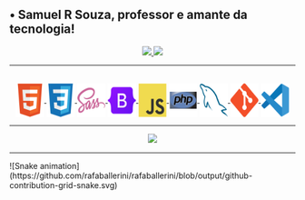 ## • Samuel R Souza, professor e amante da tecnologia!


<div align="center">
  <a href="https://github.com/samuelsouzzza">
  <img height="160em" src="https://github-readme-stats.vercel.app/api?username=samuelsouzzza&show_icons=true&theme=tokyonight&include_all_commits=true&count_private=true"/>
  <img height="160em" src="https://github-readme-stats.vercel.app/api/top-langs/?username=samuelsouzzza&layout=compact&langs_count=7&theme=tokyonight"/>
</div>
<hr>
<div align="center"style="display: inline_block"><br>
  <img align="center" alt="Sam-HTML" height="60" width="50" src="https://raw.githubusercontent.com/devicons/devicon/master/icons/html5/html5-original.svg"> 
  <img align="center" alt="Sam-CSS" height="60" width="50" src="https://raw.githubusercontent.com/devicons/devicon/master/icons/css3/css3-original.svg"> 
  <img align="center" alt="Sam-GIT" height="60" width="50" src="https://raw.githubusercontent.com/devicons/devicon/master/icons/sass/sass-original.svg">
  <img align="center" alt="Sam-BOOTSTRAP" height="60" width="50" src="https://raw.githubusercontent.com/devicons/devicon/master/icons/bootstrap/bootstrap-original.svg">
  <img align="center" alt="Sam-JS" height="60" width="50" src="https://raw.githubusercontent.com/devicons/devicon/master/icons/javascript/javascript-original.svg"> 
  <img align="center" alt="Sam-PHP" height="60" width="50" src="https://raw.githubusercontent.com/devicons/devicon/master/icons/php/php-original.svg"> 
  <img align="center" alt="Sam-MYSQL" height="60" width="50" src="https://raw.githubusercontent.com/devicons/devicon/master/icons/mysql/mysql-original.svg"> 
  <img align="center" alt="Sam-GIT" height="60" width="50" src="https://raw.githubusercontent.com/devicons/devicon/master/icons/git/git-original.svg">
  <img align="center" alt="Sam-GIT" height="60" width="50" src="https://raw.githubusercontent.com/devicons/devicon/master/icons/vscode/vscode-original.svg"> 
</div>
  <hr>
<div align="center"> 
  <a href="https://www.linkedin.com/in/samuel-r-souza-1111b619a" target="_blank"><img src="https://img.shields.io/badge/-LinkedIn-%230077B5?style=for-the-badge&logo=linkedin&logoColor=white" target="_blank"></a> 
</div>
<hr>
 ![Snake animation](https://github.com/rafaballerini/rafaballerini/blob/output/github-contribution-grid-snake.svg)
